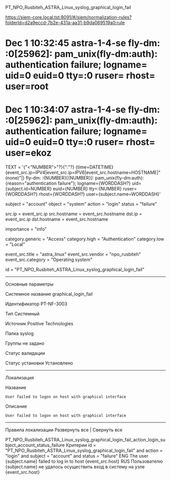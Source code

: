 PT_NPO_Rusbiteh_ASTRA_Linux_syslog_graphical_login_fail

https://siem-core.local.tst:8091/#/siem/normalization-rules?folderId=d2a9eccd-7b2e-431a-aa31-b9da069519a0:rule

# Dec 1 10:32:45 astra-1-4-se fly-dm: :0[25962]: pam_unix(fly-dm:auth): authentication failure; logname= uid=0 euid=0 tty=:0 ruser= rhost= user=root
# Dec 1 10:34:07 astra-1-4-se fly-dm: :0[25962]: pam_unix(fly-dm:auth): authentication failure; logname= uid=0 euid=0 tty=:0 ruser= rhost= user=ekoz

TEXT = '{"<"NUMBER">"?}{":"?} {time=DATETIME} {event_src.ip=IPV4|event_src.ip=IPV6|event_src.hostname=HOSTNAME|"(none)"|}
        fly-dm: :{NUMBER}[{NUMBER}]: pam_unix(fly-dm:auth): {reason="authentication failure"}; logname={WORDDASH?} uid={subject.id=NUMBER} euid={NUMBER} tty=:{NUMBER} ruser={WORDDASH?} rhost={WORDDASH?} user={subject.name=WORDDASH}'

subject = "account"
object = "system"
action = "login"
status = "failure"

src.ip = event_src.ip
src.hostname = event_src.hostname
dst.ip = event_src.ip
dst.hostname = event_src.hostname

importance = "info"

category.generic = "Access"
category.high = "Authentication"
category.low = "Local"

event_src.title = "astra_linux"
event_src.vendor = "npo_rusbiteh"
event_src.category = "Operating system"

id = "PT_NPO_Rusbiteh_ASTRA_Linux_syslog_graphical_login_fail"

---

Основные параметры

Системное название
    graphical_login_fail

Идентификатор
    PT-NF-3003

Тип
    Системный

Источник
    Positive Technologies 

Папка
    syslog

Группы
    не задано 

Статус валидации

Статус установки
    Установлено 

---

Локализация

Название

    User failed to logon on host with graphical interface

Описание

    User failed to logon on host with graphical interface

---

Правила локализации
Развернуть все | Свернуть все

PT_NPO_Rusbiteh_ASTRA_Linux_syslog_graphical_login_fail_action_login_subject_account_status_failure
Критерии
id = "PT_NPO_Rusbiteh_ASTRA_Linux_syslog_graphical_login_fail" and action = "login" and subject = "account" and status = "failure"
ENG
The user {subject.name} failed to log in to host {event_src.host}
RUS
Пользователю {subject.name} не удалось осуществить вход в систему на узле {event_src.host}
